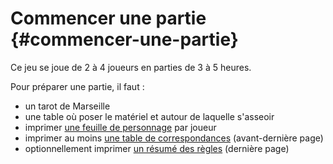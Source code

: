 # Commencer une partie {#commencer-une-partie}

Ce jeu se joue de 2 à 4 joueurs en parties de 3 à 5 heures.

Pour préparer une partie, il faut :

* un tarot de Marseille
* une table où poser le matériel et autour de laquelle s'asseoir
* imprimer [une feuille de personnage](https://docs.google.com/drawings/d/1Jqvf2Q9o0gjHhL-xNGdmsguIdcF7GDqzy2TKW1idxyo/edit?usp=sharing) par joueur
* imprimer au moins [une table de correspondances](correspondances.md) \(avant-dernière page\)
* optionnellement imprimer [un résumé des règles](/resume_des_regles.md) \(dernière page\)



